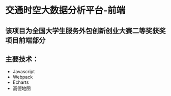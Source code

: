 # 交通时空大数据分析平台-前端
## 该项目为全国大学生服务外包创新创业大赛二等奖获奖项目前端部分
## 主要技术：
- Javascript
- Webpack
- Echarts
- 高德地图

